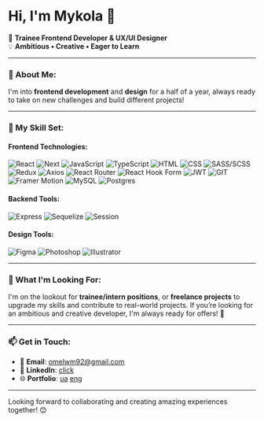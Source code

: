 # Hi, I'm Mykola 👋

🎨 **Trainee Frontend Developer & UX/UI Designer**  
💡 **Ambitious • Creative • Eager to Learn**  

---

### 🌱 About Me:
I'm into **frontend development** and **design** for a half of a year, always ready to take on new challenges and build different projects!

---

### 🔧 My Skill Set:

#### Frontend Technologies:
![React](https://img.shields.io/badge/React-010101?style=for-the-badge&logo=react&logoColor=010101&labelColor=c08edd)
![Next](https://img.shields.io/badge/Next.js-010101?style=for-the-badge&logo=next.js&logoColor=010101&labelColor=c08edd)
![JavaScript](https://img.shields.io/badge/JavaScript-010101?style=for-the-badge&logo=javascript&logoColor=010101&labelColor=c08edd)
![TypeScript](https://img.shields.io/badge/TypeScript-010101?style=for-the-badge&logo=typescript&logoColor=010101&labelColor=c08edd)
![HTML](https://img.shields.io/badge/HTML5-010101?style=for-the-badge&logo=html5&logoColor=010101&labelColor=c08edd)
![CSS](https://img.shields.io/badge/CSS3-010101?style=for-the-badge&logo=css3&logoColor=010101&labelColor=c08edd)
![SASS/SCSS](https://img.shields.io/badge/SASS/SCSS-010101?style=for-the-badge&logo=sass&logoColor=010101&labelColor=c08edd)
![Redux](https://img.shields.io/badge/Redux-010101?style=for-the-badge&logo=redux&logoColor=010101&labelColor=c08edd)
![Axios](https://img.shields.io/badge/Axios-010101?style=for-the-badge&logo=axios&logoColor=010101&labelColor=c08edd)
![React Router](https://img.shields.io/badge/React_Router-010101?style=for-the-badge&logo=react-router&logoColor=010101&labelColor=c08edd)
![React Hook Form](https://img.shields.io/badge/React_Hook_Form-010101?style=for-the-badge&logo=react-hook-form&logoColor=010101&labelColor=c08edd)
![JWT](https://img.shields.io/badge/JWT-010101?style=for-the-badge&logo=json-web-tokens&logoColor=010101&labelColor=c08edd)
![GIT](https://img.shields.io/badge/GIT-010101?style=for-the-badge&logo=git&logoColor=010101&labelColor=c08edd)
![Framer Motion](https://img.shields.io/badge/Framer_Motion-010101?style=for-the-badge&logo=framer&logoColor=010101&labelColor=c08edd)
![MySQL](https://img.shields.io/badge/MySQL-010101?style=for-the-badge&logo=mysql&logoColor=010101&labelColor=c08edd)
![Postgres](https://img.shields.io/badge/Postgres-010101?style=for-the-badge&logo=postgresql&logoColor=010101&labelColor=c08edd)

#### Backend Tools:
![Express](https://img.shields.io/badge/Express-010101?style=for-the-badge&logo=express&logoColor=010101&labelColor=c08edd)
![Sequelize](https://img.shields.io/badge/Sequelize-010101?style=for-the-badge&logo=sequelize&logoColor=010101&labelColor=c08edd)
![Session](https://img.shields.io/badge/Session-010101?style=for-the-badge&logo=session&logoColor=010101&labelColor=c08edd)

#### Design Tools:
![Figma](https://img.shields.io/badge/Figma-010101?style=for-the-badge&logo=figma&logoColor=010101&labelColor=c08edd)
![Photoshop](https://img.shields.io/badge/Photoshop-010101?style=for-the-badge&logo=adobe-photoshop&logoColor=010101&labelColor=c08edd)
![Illustrator](https://img.shields.io/badge/Illustrator-010101?style=for-the-badge&logo=adobe-illustrator&logoColor=010101&labelColor=c08edd)


---

### 💼 What I'm Looking For:
I'm on the lookout for **trainee/intern positions**, or **freelance projects** to upgrade my skills and contribute to real-world projects. If you’re looking for an ambitious and creative developer, I'm always ready for offers! 🤝

---

### 📫 Get in Touch:
- 📧 **Email**: [omelwm92@gmail.com](mailto:omelwm92@gmail.com)
- 💼 **LinkedIn**: [click](https://linkedin.com/in/mykola-o-76915b292)
- 🌐 **Portfolio**: [ua](https://drive.google.com/file/d/1Fk8dnLcGf_t1XbdEGX4oy0b1tPwAU7q3/view?usp=sharing) [eng](https://drive.google.com/file/d/1C_EwLIbIV15jLgJp8AmEbhUdMm8Mx64x/view?usp=sharing)


---

Looking forward to collaborating and creating amazing experiences together! 😊

